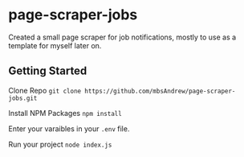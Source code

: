 # page-scraper-jobs

Created a small page scraper for job notifications, mostly to use as a template for myself later on.

## Getting Started
Clone Repo
`git clone https://github.com/mbsAndrew/page-scraper-jobs.git`

Install NPM Packages
`npm install`

Enter your varaibles in your `.env` file.

Run your project
`node index.js`

